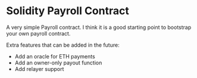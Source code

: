 # Solidity Payroll Contract

A very simple Payroll contract. I think it is a good starting point to bootstrap your own payroll contract.

Extra features that can be added in the future:

- Add an oracle for ETH payments
- Add an owner-only payout function
- Add relayer support
